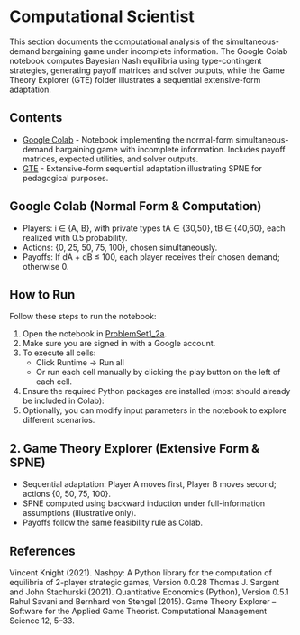 # Computational Scientist
This section documents the computational analysis of the simultaneous-demand bargaining game under incomplete information. The Google Colab notebook computes Bayesian Nash equilibria using type-contingent strategies, generating payoff matrices and solver outputs, while the Game Theory Explorer (GTE) folder illustrates a sequential extensive-form adaptation.

## Contents

- [Google Colab](computational_scientist/Colab/) - Notebook implementing the normal-form simultaneous-demand bargaining game with incomplete information. Includes payoff matrices, expected utilities, and solver outputs.
- [GTE](computational_scientist/GTE/) - Extensive-form sequential adaptation illustrating SPNE for pedagogical purposes.

## Google Colab (Normal Form & Computation)
- Players: i ∈ {A, B}, with private types tA ∈ {30,50}, tB ∈ {40,60}, each realized with 0.5 probability.
- Actions: {0, 25, 50, 75, 100}, chosen simultaneously.
- Payoffs: If dA + dB ≤ 100, each player receives their chosen demand; otherwise 0.
## How to Run
Follow these steps to run the notebook:

1. Open the notebook in [ProblemSet1_2a](computational_scientist/Colab/ProblemSet1_2a.ipynb).
2. Make sure you are signed in with a Google account.
3. To execute all cells:
   - Click Runtime → Run all
   - Or run each cell manually by clicking the play button on the left of each cell.
4. Ensure the required Python packages are installed (most should already be included in Colab):
5. Optionally, you can modify input parameters in the notebook to explore different scenarios.

## 2. Game Theory Explorer (Extensive Form & SPNE)
- Sequential adaptation: Player A moves first, Player B moves second; actions {0, 50, 75, 100}.
- SPNE computed using backward induction under full-information assumptions (illustrative only).
- Payoffs follow the same feasibility rule as Colab.


## References
Vincent Knight (2021). Nashpy: A Python library for the computation of equilibria of 2-player strategic games, Version 0.0.28
Thomas J. Sargent and John Stachurski (2021). Quantitative Economics (Python), Version 0.5.1
Rahul Savani and Bernhard von Stengel (2015). Game Theory Explorer – Software for the Applied Game Theorist. Computational Management Science 12, 5–33.